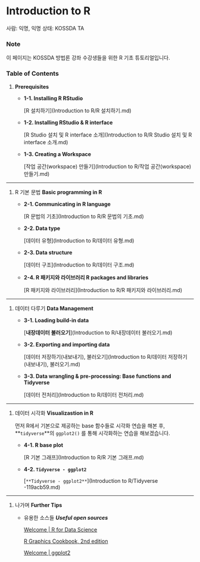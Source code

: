 # Introduction to R

사람: 익명, 익명
상태: KOSSDA TA

### Note

이 페이지는 KOSSDA 방법론 강좌 수강생들을 위한 R 기초 튜토리얼입니다. 

### Table of Contents

1. **Prerequisites** 
    - **1-1. Installing R RStudio**
        
        [R 설치하기](Introduction to R/R 설치하기.md)
        
    - **1-2. Installing RStudio & R interface**
        
        [R Studio 설치 및 R interface 소개](Introduction to R/R Studio 설치 및 R interface 소개.md)
        
    - **1-3. Creating a Workspace**
        
        [작업 공간(workspace) 만들기](Introduction to R/작업 공간(workspace) 만들기.md)
        

---

1. R 기본 문법 **Basic programming in R** 
    - **2-1. Communicating in R language**
        
        [R 문법의 기초](Introduction to R/R 문법의 기초.md)
        
    - **2-2. Data type**
        
        [데이터 유형](Introduction to R/데이터 유형.md)
        
    - **2-3. Data structure**
        
        [데이터 구조](Introduction to R/데이터 구조.md)
        
    - **2-4. R 패키지와 라이브러리 R packages and libraries**
        
        [R 패키지와 라이브러리](Introduction to R/R 패키지와 라이브러리.md)
        

---

1. 데이터 다루기 **Data Management** 
    - **3-1. Loading build-in data**
        
        [**내장데이터 불러오기**](Introduction to R/내장데이터 불러오기.md)
        
    - **3-2. Exporting and importing data**
        
        [데이터 저장하기(내보내기), 불러오기](Introduction to R/데이터 저장하기(내보내기), 불러오기.md)
        
    - **3-3. Data wrangling & pre-processing: Base functions and Tidyverse**
        
        [데이터 전처리](Introduction to R/데이터 전처리.md)
        

---

1. 데이터 시각화 **Visualizastion in R**
    
    먼저 R에서 기본으로 제공하는 base 함수들로 시각화 연습을 해본 후, **`tidyverse`**의 `ggplot2()` 를 통해 시각화하는 연습을 해보겠습니다. 
    
    - **4-1.  R base plot**
        
        [R 기본 그래프](Introduction to R/R 기본 그래프.md)
        
    - **4-2. `Tidyverse - ggplot2`**
        
        [`**Tidyverse - ggplot2**`](Introduction to R/Tidyverse -119acb59.md)
        

---

1. 나가며 **Further Tips**
    - 유용한 소스들 ***Useful open sources***
        
        [Welcome | R for Data Science](https://r4ds.had.co.nz/index.html)
        
        [R Graphics Cookbook, 2nd edition](https://r-graphics.org/)
        
        [Welcome | ggplot2](https://ggplot2-book.org/index.html)